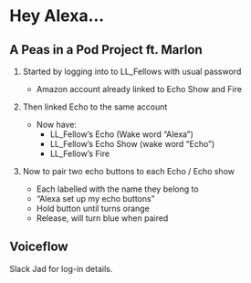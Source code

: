 # Hey Alexa...

## A Peas in a Pod Project ft. Marlon

1.  Started by logging into to LL_Fellows with usual password
	- Amazon account already linked to Echo Show and Fire
    
2. Then linked Echo to the same account
	-   Now have:
		- LL_Fellow’s Echo (Wake word “Alexa”)
		- LL_Fellow’s Echo Show (wake word “Echo”)
		- LL_Fellow’s Fire

3. Now to pair two echo buttons to each Echo / Echo show
	- Each labelled with the name they belong to
	- “Alexa set up my echo buttons”
	- Hold button until turns orange
	- Release, will turn blue when paired


## Voiceflow

Slack Jad for log-in details.
<!--stackedit_data:
eyJoaXN0b3J5IjpbMTEzMDAwMjU0OSwxNTIzMzA2Mzg0LC0xND
AwMDYzMjg3LC01MzI0NTkwNzEsLTgwNTgxOTE2Ml19
-->